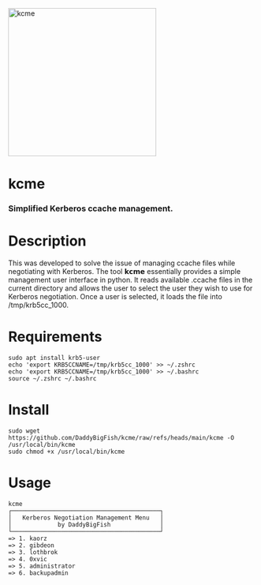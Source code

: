 <img src="https://github.com/user-attachments/assets/43306087-42cf-48fb-b118-0c416d65835a" alt="kcme" width="300"/>    

# kcme
### Simplified Kerberos ccache management.

# Description
This was developed to solve the issue of managing ccache files while negotiating with Kerberos. The tool 𝗸𝗰𝗺𝗲 essentially provides a simple management user interface in python. It reads available .ccache files in the current directory and allows the user to select the user they wish to use for Kerberos negotiation. Once a user is selected, it loads the file into /tmp/krb5cc_1000.

# Requirements
```
sudo apt install krb5-user
echo 'export KRB5CCNAME=/tmp/krb5cc_1000' >> ~/.zshrc
echo 'export KRB5CCNAME=/tmp/krb5cc_1000' >> ~/.bashrc
source ~/.zshrc ~/.bashrc
```
# Install
```
sudo wget https://github.com/DaddyBigFish/kcme/raw/refs/heads/main/kcme -O /usr/local/bin/kcme
sudo chmod +x /usr/local/bin/kcme
```
# Usage
```
kcme
┌──────────────────────────────────────────┐
│   Kerberos Negotiation Management Menu   │
│             by DaddyBigFish              │
└──────────────────────────────────────────┘
=> 1. kaorz
=> 2. gibdeon
=> 3. lothbrok
=> 4. 0xvic
=> 5. administrator
=> 6. backupadmin
```
